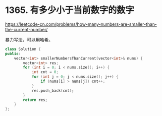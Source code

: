 # 1365. 有多少小于当前数字的数字

https://leetcode-cn.com/problems/how-many-numbers-are-smaller-than-the-current-number/

暴力写法，可以用哈希。

```cpp
class Solution {
public:
    vector<int> smallerNumbersThanCurrent(vector<int>& nums) {
        vector<int> res;
        for (int i = 0; i < nums.size(); i++) {
            int cnt = 0;
            for (int j = 0; j < nums.size(); j++) {
                if (nums[i] > nums[j]) cnt++;
            }
            res.push_back(cnt);
        }
        return res;
    }
};
```